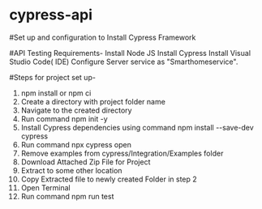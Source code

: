 # cypress-api
#Set up and configuration to Install Cypress Framework

#API Testing Requirements-
Install Node JS
Install Cypress
Install Visual Studio Code( IDE)
Configure Server service as "Smarthomeservice".

#Steps for project set up-

1.  npm install or npm ci
2.  Create a directory with project folder name
3.  Navigate to the created directory
4.  Run command npm init -y
5.  Install Cypress dependencies using command npm install --save-dev cypress
6.  Run command npx cypress open
7.  Remove examples from cypress/Integration/Examples folder
8.  Download Attached Zip File for Project
9.  Extract to some other location
10. Copy Extracted file to newly created Folder in step 2
11. Open Terminal
12. Run command npm run test